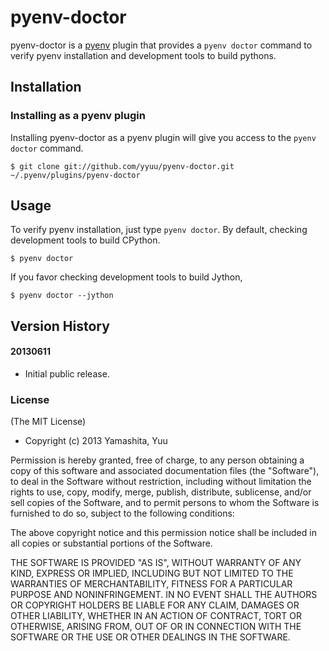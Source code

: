 # pyenv-doctor

pyenv-doctor is a [pyenv](https://github.com/yyuu/pyenv) plugin
that provides a `pyenv doctor` command to verify pyenv installation
and development tools to build pythons.

## Installation

### Installing as a pyenv plugin

Installing pyenv-doctor as a pyenv plugin will give you access to the
`pyenv doctor` command.

    $ git clone git://github.com/yyuu/pyenv-doctor.git ~/.pyenv/plugins/pyenv-doctor

## Usage

To verify pyenv installation, just type `pyenv doctor`. By default, checking development tools to build CPython.

    $ pyenv doctor

If you favor checking development tools to build Jython,

    $ pyenv doctor --jython

## Version History

#### 20130611

 * Initial public release.

### License

(The MIT License)

* Copyright (c) 2013 Yamashita, Yuu

Permission is hereby granted, free of charge, to any person obtaining
a copy of this software and associated documentation files (the
"Software"), to deal in the Software without restriction, including
without limitation the rights to use, copy, modify, merge, publish,
distribute, sublicense, and/or sell copies of the Software, and to
permit persons to whom the Software is furnished to do so, subject to
the following conditions:

The above copyright notice and this permission notice shall be
included in all copies or substantial portions of the Software.

THE SOFTWARE IS PROVIDED "AS IS", WITHOUT WARRANTY OF ANY KIND,
EXPRESS OR IMPLIED, INCLUDING BUT NOT LIMITED TO THE WARRANTIES OF
MERCHANTABILITY, FITNESS FOR A PARTICULAR PURPOSE AND
NONINFRINGEMENT. IN NO EVENT SHALL THE AUTHORS OR COPYRIGHT HOLDERS BE
LIABLE FOR ANY CLAIM, DAMAGES OR OTHER LIABILITY, WHETHER IN AN ACTION
OF CONTRACT, TORT OR OTHERWISE, ARISING FROM, OUT OF OR IN CONNECTION
WITH THE SOFTWARE OR THE USE OR OTHER DEALINGS IN THE SOFTWARE.
